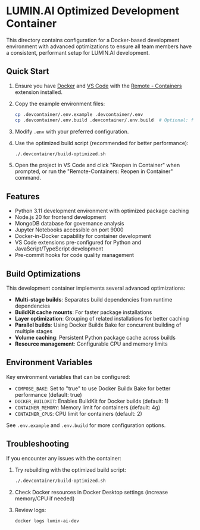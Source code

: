 # LUMIN.AI Optimized Development Container

This directory contains configuration for a Docker-based development environment with advanced optimizations to ensure all team members have a consistent, performant setup for LUMIN.AI development.

## Quick Start

1. Ensure you have [Docker](https://www.docker.com/get-started) and [VS Code](https://code.visualstudio.com/) with the [Remote - Containers](https://marketplace.visualstudio.com/items?itemName=ms-vscode-remote.remote-containers) extension installed.

2. Copy the example environment files:
   ```bash
   cp .devcontainer/.env.example .devcontainer/.env
   cp .devcontainer/.env.build .devcontainer/.env.build  # Optional: for build optimizations
   ```

3. Modify `.env` with your preferred configuration.

4. Use the optimized build script (recommended for better performance):
   ```bash
   ./.devcontainer/build-optimized.sh
   ```

5. Open the project in VS Code and click "Reopen in Container" when prompted, or run the "Remote-Containers: Reopen in Container" command.

## Features

- Python 3.11 development environment with optimized package caching
- Node.js 20 for frontend development
- MongoDB database for governance analysis
- Jupyter Notebooks accessible on port 9000
- Docker-in-Docker capability for container development
- VS Code extensions pre-configured for Python and JavaScript/TypeScript development
- Pre-commit hooks for code quality management

## Build Optimizations

This development container implements several advanced optimizations:

- **Multi-stage builds**: Separates build dependencies from runtime dependencies
- **BuildKit cache mounts**: For faster package installations
- **Layer optimization**: Grouping of related installations for better caching
- **Parallel builds**: Using Docker Buildx Bake for concurrent building of multiple stages
- **Volume caching**: Persistent Python package cache across builds
- **Resource management**: Configurable CPU and memory limits

## Environment Variables

Key environment variables that can be configured:

- `COMPOSE_BAKE`: Set to "true" to use Docker Buildx Bake for better performance (default: true)
- `DOCKER_BUILDKIT`: Enables BuildKit for Docker builds (default: 1)
- `CONTAINER_MEMORY`: Memory limit for containers (default: 4g)
- `CONTAINER_CPUS`: CPU limit for containers (default: 2)

See `.env.example` and `.env.build` for more configuration options.

## Troubleshooting

If you encounter any issues with the container:

1. Try rebuilding with the optimized build script:
   ```bash
   ./.devcontainer/build-optimized.sh
   ```

2. Check Docker resources in Docker Desktop settings (increase memory/CPU if needed)

3. Review logs:
   ```bash
   docker logs lumin-ai-dev
   ```
